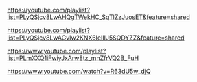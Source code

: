 https://youtube.com/playlist?list=PLyQSjcv8LwAHQgTWekHC_SqTlZzJuosET&feature=shared

https://youtube.com/playlist?list=PLyQSjcv8LwAGvIw2KNX6IelIIJ5SQDYZZ&feature=shared

https://www.youtube.com/playlist?list=PLmXXQ1iFwiyJxArw8tz_mnZfrVQ2B_FuH

https://www.youtube.com/watch?v=R63dU5w_djQ

